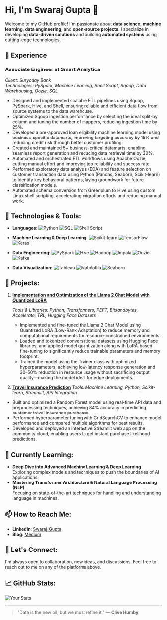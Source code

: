 # Hi, I'm Swaraj Gupta 👋

Welcome to my GitHub profile! I'm passionate about **data science**, **machine learning**, **data engineering**, and **open-source projects**. I specialize in developing **data-driven solutions** and building **automated systems** using cutting-edge technologies.

## 🚀 Experience

### Associate Engineer at Smart Analytica  
*Client: Suryoday Bank*  
*Technologies: PySpark, Machine Learning, Shell Script, Sqoop, Data Warehousing, Oozie, SQL*

- Designed and implemented scalable ETL pipelines using Sqoop, PySpark, Hive, and Shell, ensuring reliable and efficient
data flow from source systems to the data warehouse.
- Optimized Sqoop ingestion performance by selecting the ideal split-by column and tuning the number of mappers,
reducing ingestion time by 25%.
- Developed a pre-approved loan eligibility machine learning model using business-specific datamarts, improving targeting
accuracy by 15% and reducing credit risk through better customer profiling.
- Created and maintained 5+ business-critical datamarts, enabling seamless report generation and reducing data retrieval
time by 30%.
- Automated and orchestrated ETL workflows using Apache Oozie, cutting manual effort and improving job reliability and
success rate.
- Performed exploratory data analysis (EDA) and feature selection on customer transaction data using Python (Pandas,
Seaborn, Scikit-learn) to identify key behavioral patterns, laying groundwork for future classification models.
- Automated schema conversion from Greenplum to Hive using custom Linux shell scripting, accelerating migration efforts
and reducing manual work.

## 🔧 Technologies & Tools:

- **Languages**:  ![Python](https://img.shields.io/badge/Python-%233776AB.svg?&style=for-the-badge&logo=python&logoColor=white) ![SQL](https://img.shields.io/badge/SQL-%2300f.svg?&style=for-the-badge&logo=sql&logoColor=white) ![Shell Script](https://img.shields.io/badge/Shell%20Script-%23121011.svg?&style=for-the-badge&logo=gnubash&logoColor=white)

- **Machine Learning & Deep Learning**:  ![Scikit-learn](https://img.shields.io/badge/Scikit%20Learn-%23F7931E.svg?&style=for-the-badge&logo=scikit-learn&logoColor=white)  ![TensorFlow](https://img.shields.io/badge/TensorFlow-%23FF6F00.svg?&style=for-the-badge&logo=tensorflow&logoColor=white)  ![Keras](https://img.shields.io/badge/Keras-%23D00000.svg?&style=for-the-badge&logo=keras&logoColor=white)
  
- **Data Engineering**:  ![PySpark](https://img.shields.io/badge/PySpark-%23E76F00.svg?&style=for-the-badge&logo=apache-spark&logoColor=white) ![Hive](https://img.shields.io/badge/Hive-%23FB8C00.svg?&style=for-the-badge&logo=apache-hive&logoColor=white) ![Hadoop](https://img.shields.io/badge/Hadoop-%23FF8000.svg?&style=for-the-badge&logo=apache-hadoop&logoColor=white)  ![Impala](https://img.shields.io/badge/Impala-%2340A4C7.svg?&style=for-the-badge&logo=cloudera&logoColor=white)  ![Oozie](https://img.shields.io/badge/Oozie-%236F71A3.svg?&style=for-the-badge&logo=apache&logoColor=white)  ![Kafka](https://img.shields.io/badge/Kafka-%231F1F1F.svg?&style=for-the-badge&logo=apache-kafka&logoColor=white)

- **Data Visualization**:  ![Tableau](https://img.shields.io/badge/Tableau-%23E97627.svg?&style=for-the-badge&logo=tableau&logoColor=white) ![Matplotlib](https://img.shields.io/badge/Matplotlib-%23FF6347.svg?&style=for-the-badge&logo=matplotlib&logoColor=white)  ![Seaborn](https://img.shields.io/badge/Seaborn-%23FF8C00.svg?&style=for-the-badge&logo=seaborn&logoColor=white)

## 🚀 Projects:
1. [**Implementation and Optimization of the Llama 2 Chat Model with Quantized LoRA**](https://github.com/ssjswaraj/LLM-and-NLP/tree/main/Llama%202%20(QLoRA)%20with%20Guanaco%20Database%20Using%20Transformer%20Fine%20Tune#implementation-and-optimization-of-the-llama-2-chat-model-with-quantized-lora)

   *Tools & Libraries: Python, Transformers, PEFT, Bitsandbytes, Accelerate, TRL, Hugging Face Datasets*
   - Implemented and fine-tuned the Llama 2 Chat Model using Quantized LoRA (Low-Rank Adaptation) to reduce memory and computational requirements for resource-constrained environments.
   - Loaded and tokenized conversational datasets using Hugging Face libraries, and applied model quantization along with LoRA-based fine-tuning to significantly reduce trainable parameters and memory footprint.
   - Trained the model using the Trainer class with optimized hyperparameters, achieving low-latency response generation and 30–50% reduction in resource usage without sacrificing output quality—making the model ideal for edge deployments.
  
3. [**Travel Insurance Prediction**](https://github.com/ssjswaraj/Deploy_Travel_Insurance_ML)
   *Tools: Machine Learning, Python, Scikit-learn, Streamlit, API Integration*
  - Built and optimized a Random Forest model using real-time API data and preprocessing techniques, achieving 84% accuracy in predicting customer travel insurance purchases.
  - Performed hyperparameter tuning with GridSearchCV to enhance model performance and compared multiple algorithms for best results.
  - Developed and deployed an interactive Streamlit web app on the community cloud, enabling users to get instant purchase likelihood predictions.

## 🌱 Currently Learning:
- **Deep Dive into Advanced Machine Learning & Deep Learning**  
  Exploring complex models and techniques to push the boundaries of AI applications.
- **Mastering Transformer Architecture & Natural Language Processing (NLP)**  
  Focusing on state-of-the-art techniques for handling and understanding language in machines.


## 📫 How to Reach Me:
- **LinkedIn**: [Swaraj_Gupta](https://www.linkedin.com/in/yourprofile/)
- **Blog**: [Medium](https://medium.com/@swarajgupta)

## 💬 Let's Connect:
I'm always open to collaboration, new ideas, and discussions. Feel free to reach out to me on any of the platforms above.

## 📈 GitHub Stats:
![Your Stats](https://github-readme-stats.vercel.app/api?username=ssjswaraj&show_icons=true&hide_title=true&hide=prs&count_private=true)

---
> "Data is the new oil, but we must refine it." — **Clive Humby**
